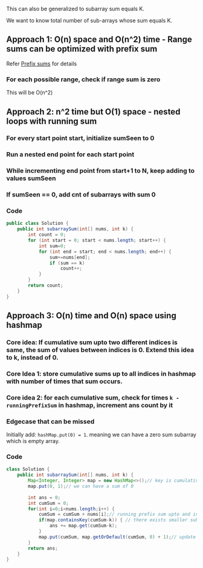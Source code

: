 
This can also be generalized to subarray sum equals K.

We want to know total number of sub-arrays whose sum equals K.

## 

## Approach 1: O(n) space and O(n^2) time - Range sums can be optimized with prefix sum

Refer [Prefix sums](PrefixSum.md) for details

### For each possible range, check if range sum is zero

This will be O(n^2)

## Approach 2: n^2 time but O(1) space - nested loops with running sum

### For every start point start, initialize sumSeen to 0

### Run a nested end point for each start point

### While incrementing end point from start+1 to N, keep adding to values sumSeen

### If sumSeen == 0, add cnt of subarrays with sum 0

### Code

```java
public class Solution {
    public int subarraySum(int[] nums, int k) {
        int count = 0;
        for (int start = 0; start < nums.length; start++) {
            int sum=0;
            for (int end = start; end < nums.length; end++) {
                sum+=nums[end];
                if (sum == k)
                    count++;
            }
        }
        return count;
    }
}
```

## Approach 3: O(n) time and O(n) space using hashmap

### Core idea: If cumulative sum upto two different indices is same, the sum of values between indices is 0. Extend this idea to k, instead of 0.

### Core Idea 1: store cumulative sums up to all indices in hashmap with number of times that sum occurs.

### Core idea 2: for each cumulative sum, check for times `k - runningPrefixSum` in hashmap, increment ans count by it

### Edgecase that can be missed

Initially add:
`hashMap.put(0) = 1`. meaning we can have a zero sum subarray which is empty array.

### Code

```java
class Solution {
    public int subarraySum(int[] nums, int k) {
        Map<Integer, Integer> map = new HashMap<>();// key is cumulativeSumSeen, value is numberoftimes it was seen
        map.put(0, 1);// we can have a sum of 0
        
        int ans = 0;
        int cumSum = 0;
        for(int i=0;i<nums.length;i++) {
            cumSum = cumSum + nums[i];// running prefix sum upto and including current index
            if(map.containsKey(cumSum-k)) { // there exists smaller sub array is having sum: cumSum-k, and all elements upto this index have sum cumSum, so difference between this array and that smaller array contains a sum of k
                ans += map.get(cumSum-k);
            }
            map.put(cumSum, map.getOrDefault(cumSum, 0) + 1);// update cumulative sums seen map
        }
        return ans;
    }
}
```